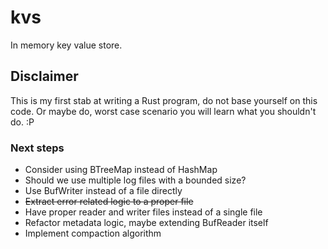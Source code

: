 # kvs
In memory key value store.

## Disclaimer

This is my first stab at writing a Rust program, do not base yourself on this code. Or maybe do, worst case scenario you will learn what you shouldn't do. :P

### Next steps

* Consider using BTreeMap instead of HashMap
* Should we use multiple log files with a bounded size?
* Use BufWriter instead of a file directly
* ~~Extract error related logic to a proper file~~
* Have proper reader and writer files instead of a single file
* Refactor metadata logic, maybe extending BufReader itself
* Implement compaction algorithm
